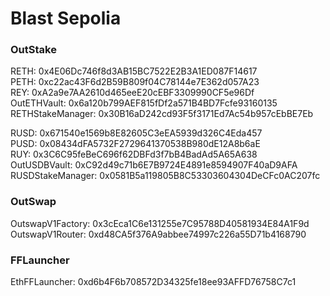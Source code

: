 # Blast Sepolia

### OutStake

RETH: 0x4E06Dc746f8d3AB15BC7522E2B3A1ED087F14617  
PETH: 0xc22ac43F6d2B59B809f04C78144e7E362d057A23  
REY: 0xA2a9e7AA2610d465eeE20cEBF3309990CF5e96Df  
OutETHVault: 0x6a120b799AEF815fDf2a571B4BD7Fcfe93160135  
RETHStakeManager: 0x30B16aD242cd93F5f3171Ed7Ac54b957cEbBE7Eb

RUSD: 0x671540e1569b8E82605C3eEA5939d326C4Eda457  
PUSD: 0x08434dFA5732F2729641370538B980dE12A8b6aE  
RUY: 0x3C6C95feBeC696f62DBFd3f7bB4BadAd5A65A638  
OutUSDBVault: 0xC92d49c71b6E7B9724E4891e8594907F40aD9AFA  
RUSDStakeManager: 0x0581B5a119805B8C53303604304DeCFc0AC207fc

### OutSwap

OutswapV1Factory: 0x3cEca1C6e131255e7C95788D40581934E84A1F9d  
OutswapV1Router: 0xd48CA5f376A9abbee74997c226a55D71b4168790

### FFLauncher

EthFFLauncher: 0xd6b4F6b708572D34325fe18ee93AFFD76758C7c1
